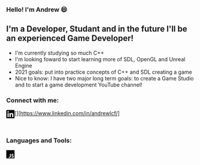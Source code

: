 ### Hello! I'm Andrew :smile:

## I'm a Developer, Studant and in the future  I'll be an experienced Game Developer!
- I'm currently studying so much C++
- I'm looking foward to start learning more of SDL, OpenGL and Unreal Engine
- 2021 goals: put into practice concepts of C++ and SDL creating a game
- Nice to know: I have two major long term goals: to create a Game Studio and to start a game development YouTube channel!

### Connect with me:
[<img align="left" alt="drewProgram | LinkedIn" width="22px" src="assets/linkedin.svg">][https://www.linkedin.com/in/andrewlcf/]

<br />

### Languages and Tools:

<img src="assets/js.svg" width="22px" />